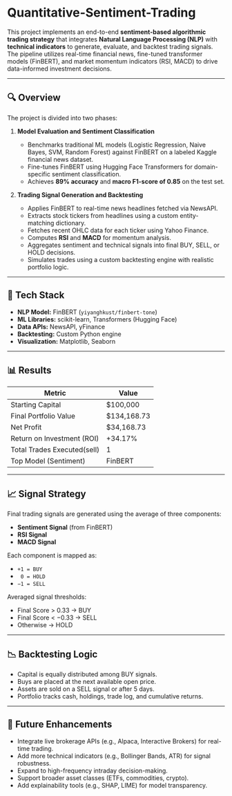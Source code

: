 # Quantitative-Sentiment-Trading

This project implements an end-to-end **sentiment-based algorithmic trading strategy** that integrates **Natural Language Processing (NLP)** with **technical indicators** to generate, evaluate, and backtest trading signals. The pipeline utilizes real-time financial news, fine-tuned transformer models (FinBERT), and market momentum indicators (RSI, MACD) to drive data-informed investment decisions.

---

## 🔍 Overview

The project is divided into two phases:

1. **Model Evaluation and Sentiment Classification**
   - Benchmarks traditional ML models (Logistic Regression, Naive Bayes, SVM, Random Forest) against FinBERT on a labeled Kaggle financial news dataset.
   - Fine-tunes FinBERT using Hugging Face Transformers for domain-specific sentiment classification.
   - Achieves **89% accuracy** and **macro F1-score of 0.85** on the test set.

2. **Trading Signal Generation and Backtesting**
   - Applies FinBERT to real-time news headlines fetched via NewsAPI.
   - Extracts stock tickers from headlines using a custom entity-matching dictionary.
   - Fetches recent OHLC data for each ticker using Yahoo Finance.
   - Computes **RSI** and **MACD** for momentum analysis.
   - Aggregates sentiment and technical signals into final BUY, SELL, or HOLD decisions.
   - Simulates trades using a custom backtesting engine with realistic portfolio logic.

---

## 🧠 Tech Stack

- **NLP Model:** FinBERT (`yiyanghkust/finbert-tone`)
- **ML Libraries:** scikit-learn, Transformers (Hugging Face)
- **Data APIs:** NewsAPI, yFinance
- **Backtesting:** Custom Python engine
- **Visualization:** Matplotlib, Seaborn

---

## 📊 Results

| Metric                      | Value              |
|----------------------------|--------------------|
| Starting Capital           | $100,000           |
| Final Portfolio Value      | $134,168.73        |
| Net Profit                 | $34,168.73         |
| Return on Investment (ROI)| +34.17%            |
| Total Trades Executed(sell)     | 1                  |
| Top Model (Sentiment)      | FinBERT            |

---

## 📈 Signal Strategy

Final trading signals are generated using the average of three components:

- **Sentiment Signal** (from FinBERT)
- **RSI Signal**
- **MACD Signal**

Each component is mapped as:
- `+1 = BUY`
- ` 0 = HOLD`
- `−1 = SELL`

Averaged signal thresholds:
- Final Score > 0.33 → BUY  
- Final Score < −0.33 → SELL  
- Otherwise → HOLD

---

## 📉 Backtesting Logic

- Capital is equally distributed among BUY signals.
- Buys are placed at the next available open price.
- Assets are sold on a SELL signal or after 5 days.
- Portfolio tracks cash, holdings, trade log, and cumulative returns.

---

## 🚀 Future Enhancements

- Integrate live brokerage APIs (e.g., Alpaca, Interactive Brokers) for real-time trading.
- Add more technical indicators (e.g., Bollinger Bands, ATR) for signal robustness.
- Expand to high-frequency intraday decision-making.
- Support broader asset classes (ETFs, commodities, crypto).
- Add explainability tools (e.g., SHAP, LIME) for model transparency.
